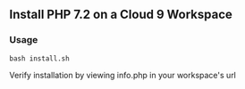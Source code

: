 ## Install PHP 7.2 on a Cloud 9 Workspace

### Usage

```
bash install.sh
```

Verify installation by viewing info.php in your workspace's url
